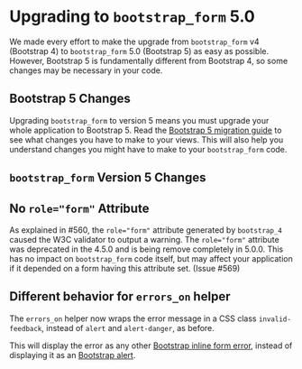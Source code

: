 # Upgrading to `bootstrap_form` 5.0

We made every effort to make the upgrade from `bootstrap_form` v4 (Bootstrap 4) to `bootstrap_form` 5.0 (Bootstrap 5) as easy as possible. However, Bootstrap 5 is fundamentally different from Bootstrap 4, so some changes may be necessary in your code.

## Bootstrap 5 Changes

Upgrading `bootstrap_form` to version 5 means you must upgrade your whole application to Bootstrap 5. Read the [Bootstrap 5 migration guide](https://v5.getbootstrap.com/docs/5.0/migration/) to see what changes you have to make to your views. This will also help you understand changes you might have to make to your `bootstrap_form` code.

## `bootstrap_form` Version 5 Changes

## No `role="form"` Attribute

As explained in #560, the `role="form"` attribute generated by `bootstrap_4` caused the W3C validator to output a warning. The `role="form"` attribute was deprecated in the 4.5.0 and is being remove completely in 5.0.0. This has no impact on `bootstrap_form` code itself, but may affect your application if it depended on a form having this attribute set. (Issue #569)

## Different behavior for `errors_on` helper

The `errors_on` helper now wraps the error message in a CSS class `invalid-feedback`, instead of `alert` and `alert-danger`, as before.

This will display the error as any other [Bootstrap inline form error](https://getbootstrap.com/docs/5.0/forms/validation/#server-side), instead of displaying it as an [Bootstrap alert](https://getbootstrap.com/docs/5.0/components/alerts/).
